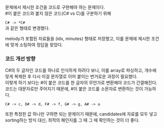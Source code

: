 문제에서 제시한 조건을 코드로 구현해야 하는 문제이다.  
#이 붙은 코드와 붙지 않은 코드(C# vs C)를 구분하기 위해

`C# -> *C#`  
과 같은 형태로 변경했다.

melody가 포함된 자료들을 (idx, minutes) 형태로 저장했고,
이를 문제에 제시한 조건에 맞게 소팅하여 정답을 찾았다.

### 코드 개선 방향

C#의 두 글자인 코드를 하나로 인식하게 하려다 보니, 이를 array로 파싱하고, 개수에 맞게 복제한 후 다시 이걸 문자열로 이어 붙이는 번거로운 과정이 필요했다.  
이렇게 하기 보다는 #이 붙은 코드를 한 글자의 무언가로 변환해야 코드가 간결해진다.  
코드는 대문자로만 주어지기 때문에, #이 붙은 코드를 소문자로 변환하는 것이 가능하다.

`C# -> c, D# -> d, F# -> f, G# -> g, A# -> a`

또한 특정한 값 하나만 구하면 되는 문제이기 때문에, candidates에 자료를 모두 넣고 sorting하는 방식 대신, 최적의 해인지를 그 때 그 때 확인하는 것이 더 좋다.
